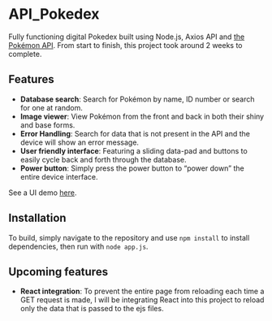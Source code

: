 # API_Pokedex

Fully functioning digital Pokedex built using Node.js, Axios API and [the Pokémon API](https://pokeapi.co/). From start to finish, this project took around 2 weeks to complete. 


## Features

* **Database search**: Search for Pokémon by name, ID number or search for one at random. 
* **Image viewer**: View Pokémon from the front and back in both their shiny and base forms. 
* **Error Handling**: Search for data that is not present in the API and the device will show an error message.
* **User friendly interface**: Featuring a sliding data-pad and buttons to easily cycle back and forth through the database. 
* **Power button**: Simply press the power button to “power down” the entire device interface.

See a UI demo [here](https://codepen.io/nootuff/full/LYZVWEz).

## Installation
To build, simply navigate to the repository and use `npm install` to install dependencies, then run with `node app.js`.

## Upcoming features

* **React integration**: To prevent the entire page from reloading each time a GET request is made, I will be integrating React into this project to reload only the data that is passed to the ejs files. 

